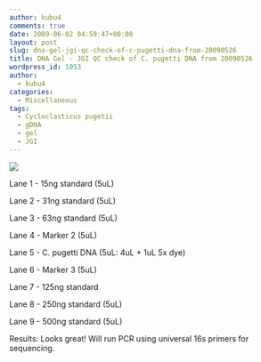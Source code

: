 ```yaml
---
author: kubu4
comments: true
date: 2009-06-02 04:59:47+00:00
layout: post
slug: dna-gel-jgi-qc-check-of-c-pugetti-dna-from-20090526
title: DNA Gel - JGI QC check of C. pugetti DNA from 20090526
wordpress_id: 1053
author:
  - kubu4
categories:
  - Miscellaneous
tags:
  - Cycloclasticus pugetii
  - gDNA
  - gel
  - JGI
---
```


![](http://eagle.fish.washington.edu/Arabidopsis/20090601%20C%20pugetti%20gDNA%20JGI%20QC.jpg)

Lane 1 - 15ng standard (5uL)

Lane 2 - 31ng standard (5uL)

Lane 3 - 63ng standard (5uL)

Lane 4 - Marker 2 (5uL)

Lane 5 - C. pugetti DNA (5uL: 4uL + 1uL 5x dye)

Lane 6 - Marker 3 (5uL)

Lane 7 - 125ng standard

Lane 8 - 250ng standard (5uL)

Lane 9 - 500ng standard (5uL)

Results: Looks great! Will run PCR using universal 16s primers for sequencing.
